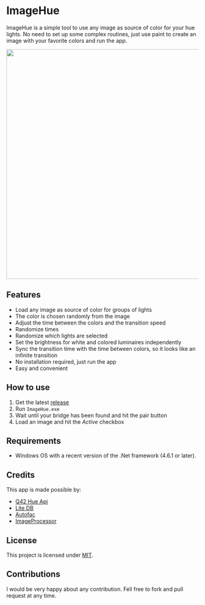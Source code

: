 # ImageHue
ImageHue is a simple tool to use any image as source of color for your hue lights. No need to set up some complex routines, just use paint to create an image with your favorite colors and run the app.

<img src="https://user-images.githubusercontent.com/11611674/37569037-3f73ba50-2add-11e8-8827-0e6df72b1857.PNG" width="600" />

## Features
- Load any image as source of color for groups of lights
- The color is chosen randomly from the image
- Adjust the time between the colors and the transition speed
- Randomize times
- Randomize which lights are selected
- Set the brightness for white and colored luminaires independently
- Sync the transition time with the time between colors, so it looks like an infinite transition
- No installation required, just run the app
- Easy and convenient

## How to use
1. Get the latest [release](https://github.com/muelmx/ImageHue/releases)
2. Run `ImageHue.exe`
3. Wait until your bridge has been found and hit the pair button
4. Load an image and hit the *Active* checkbox

## Requirements
- Windows OS with a recent version of the .Net framework (4.6.1 or later).

## Credits
This app is made possible by:
- [Q42 Hue Api](https://github.com/Q42/Q42.HueApi)
- [Lite DB](http://www.litedb.org/)
- [Autofac](https://autofac.org/)
- [ImageProcessor](http://imageprocessor.org/)

## License
This project is licensed under [MIT](http://www.opensource.org/licenses/mit-license.php).

## Contributions
I would be very happy about any contribution. Fell free to fork and pull request at any time.
